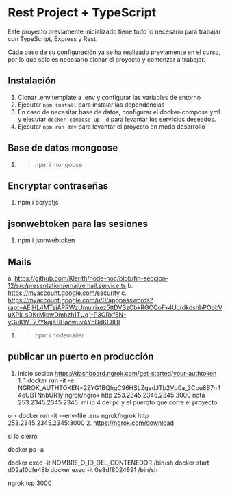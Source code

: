 # Rest Project + TypeScript

Este proyecto previamente inicializado tiene todo lo necesario para trabajar con TypeScript, Express y Rest.

Cada paso de su configuración ya se ha realizado previamente en el curso, por lo que solo es necesario clonar el proyecto y comenzar a trabajar.


## Instalación

1. Clonar .env.template a .env y configurar las variables de entorno
2. Ejecutar `npm install` para instalar las dependencias
3. En caso de necesitar base de datos, configurar el docker-compose.yml y ejecutar `docker-compose up -d` para levantar los servicios deseados.
4. Ejecutar `npm run dev` para levantar el proyecto en modo desarrollo

## Base de datos mongoose
1. > npm i mongoose

## Encryptar contraseñas
1. npm i bcryptjs

## jsonwebtoken para las sesiones
1. npm i jsonwebtoken

## Mails
a. https://github.com/Klerith/node-noc/blob/fin-seccion-12/src/presentation/email/email.service.ts
b. https://myaccount.google.com/security
c. https://myaccount.google.com/u/0/apppasswords?rapt=AEjHL4MTsjAPRWzUmuirixez5ttDVSzCbkRGCQoFk4UJrdkdshbPObbVuXPk-sDKrMipwDmhzh1TUq1-P3ORxf5N-yGuKWT27YkqjKSHaowuv4YhDdKL8HI
1. > npm i nodemailer


## publicar un puerto en producción 
1. inicio sesion https://dashboard.ngrok.com/get-started/your-authtoken
1..1 docker run -it -e NGROK_AUTHTOKEN=2ZYG1BQhgC96HSLZgedJTb2Vp0a_3Cpu8B7n44eUBTNnbUR1y ngrok/ngrok http  253.2345.2345.2345:3000
nota 253.2345.2345.2345: mi ip 4 del pc y el puerqto que corre el proyecto

o > docker run -it --env-file .env ngrok/ngrok http 253.2345.2345.2345:3000
2. https://ngrok.com/download

si lo cierro 

docker ps -a

docker exec -it NOMBRE_O_ID_DEL_CONTENEDOR /bin/sh
docker start d02a10dfe48b
docker exec -it 0e8df8024891 /bin/sh

ngrok tcp 3000